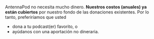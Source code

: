 AntennaPod no necesita mucho dinero. **Nuestros costos (anuales) ya están
cubiertos** por nuestro fondo de las donaciones existentes. Por lo tanto,
preferiríamos que usted

* dona a tu podcast(er) favorito, o
* ayúdanos con una aportación no dineraria.
